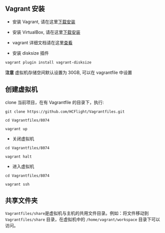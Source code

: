 ## Vagrant 安装

* 安装 Vagrant, 请在这里[下载安装](https://www.vagrantup.com/downloads.html)

* 安装 VirtualBox, 请在这里[下载安装](https://www.virtualbox.org/wiki/Downloads)

* vagrant 详细文档请在这里[查看](https://www.vagrantup.com/docs/index.html)
* 安装 disksize 插件

 ```bash 
 vagrant plugin install vagrant-disksize
 ```
 **注意** 虚拟机存储空间默认设置为 30GB, 可以在 vagrantfile 中设置
 
## 创建虚拟机

clone 当前项目，在有 Vagrantfile 的目录下，执行:

```
git clone https://github.com/HCFlight/Vagrantfiles.git

cd Vagrantfiles/8074

vagrant up
```

* 关闭虚拟机

```
cd Vagrantfiles/8074

vagrant halt
```

* 进入虚拟机

```
cd Vagrantfiles/8074

vagrant ssh 
```

## 共享文件夹
`Vagrantfiles/share`是虚拟机与主机的共用文件目录。例如：将文件移动到 `Vagrantfiles/share` 目录，在虚拟机中的 `/home/vagrant/workspace` 目录下可以访问。



